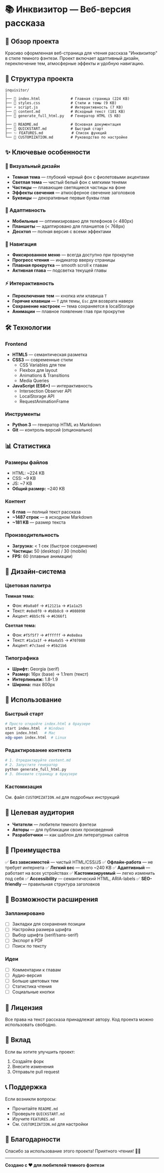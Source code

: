 # 📚 Инквизитор — Веб-версия рассказа

## 🎯 Обзор проекта

Красиво оформленная веб-страница для чтения рассказа "Инквизитор" в стиле темного фэнтези. Проект включает адаптивный дизайн, переключение тем, атмосферные эффекты и удобную навигацию.

## 📁 Структура проекта

```
inquisitor/
│
├── 📄 index.html              # Главная страница (224 KB)
├── 🎨 styles.css              # Стили и темы (9 KB)
├── ⚡ script.js               # Интерактивность (7 KB)
├── 📝 content.md              # Исходный текст (181 KB)
├── 🐍 generate_full_html.py   # Генератор HTML (5 KB)
│
├── 📖 README.md               # Основная документация
├── 🚀 QUICKSTART.md           # Быстрый старт
├── ✨ FEATURES.md             # Список функций
└── 🎨 CUSTOMIZATION.md        # Руководство по настройке
```

## ✨ Ключевые особенности

### 🎨 Визуальный дизайн
- **Темная тема** — глубокий черный фон с фиолетовыми акцентами
- **Светлая тема** — чистый белый фон с мягкими тенями
- **Частицы** — плавающие светящиеся частицы на фоне
- **Эффекты свечения** — атмосферное свечение заголовков
- **Буквицы** — декоративные первые буквы глав

### 📱 Адаптивность
- **Мобильные** — оптимизировано для телефонов (< 480px)
- **Планшеты** — адаптировано для планшетов (< 768px)
- **Десктоп** — полная версия с всеми эффектами

### 🧭 Навигация
- **Фиксированное меню** — всегда доступно при прокрутке
- **Прогресс чтения** — индикатор вверху страницы
- **Плавная прокрутка** — smooth scroll к главам
- **Активная глава** — подсветка текущей главы

### ⚡ Интерактивность
- **Переключение тем** — кнопка или клавиша `T`
- **Горячие клавиши** — `T` для темы, `Esc` для возврата наверх
- **Сохранение настроек** — тема сохраняется в localStorage
- **Анимации** — плавное появление глав при прокрутке

## 🛠️ Технологии

### Frontend
- **HTML5** — семантическая разметка
- **CSS3** — современные стили
  - CSS Variables для тем
  - Flexbox для layout
  - Animations & Transitions
  - Media Queries
- **JavaScript (ES6+)** — интерактивность
  - Intersection Observer API
  - LocalStorage API
  - RequestAnimationFrame

### Инструменты
- **Python 3** — генератор HTML из Markdown
- **Git** — контроль версий (опционально)

## 📊 Статистика

### Размеры файлов
- HTML: ~224 KB
- CSS: ~9 KB
- JS: ~7 KB
- **Общий размер:** ~240 KB

### Контент
- **6 глав** — полный текст рассказа
- **~1487 строк** — в исходном Markdown
- **~181 KB** — размер текста

### Производительность
- **Загрузка:** < 1 сек (быстрое соединение)
- **Частицы:** 50 (desktop) / 30 (mobile)
- **FPS:** 60 (плавные анимации)

## 🎨 Дизайн-система

### Цветовая палитра

**Темная тема:**
- Фон: `#0a0a0f` → `#12121a` → `#1a1a25`
- Текст: `#e8e8f0` → `#b8b8c8` → `#808090`
- Акцент: `#8b5cf6` → `#6366f1`

**Светлая тема:**
- Фон: `#f5f5f7` → `#ffffff` → `#e8e8ea`
- Текст: `#1a1a1f` → `#4a4a55` → `#707080`
- Акцент: `#7c3aed` → `#5b21b6`

### Типографика
- **Шрифт:** Georgia (serif)
- **Размер:** 16px (base) → 1.1rem (текст)
- **Интерлиньяж:** 1.8-1.9
- **Ширина:** max 800px

## 🚀 Использование

### Быстрый старт
```bash
# Просто откройте index.html в браузере
start index.html  # Windows
open index.html   # Mac
xdg-open index.html  # Linux
```

### Редактирование контента
```bash
# 1. Отредактируйте content.md
# 2. Запустите генератор
python generate_full_html.py
# 3. Обновите страницу в браузере
```

### Кастомизация
См. файл `CUSTOMIZATION.md` для подробных инструкций

## 🎯 Целевая аудитория

- **Читатели** — любители темного фэнтези
- **Авторы** — для публикации своих произведений
- **Разработчики** — как шаблон для литературных сайтов

## 🌟 Преимущества

✅ **Без зависимостей** — чистый HTML/CSS/JS
✅ **Офлайн-работа** — не требует интернета
✅ **Легкий вес** — всего ~240 KB
✅ **Адаптивный** — работает на всех устройствах
✅ **Кастомизируемый** — легко изменить под себя
✅ **Accessibility** — семантический HTML, ARIA-labels
✅ **SEO-friendly** — правильная структура заголовков

## 🔮 Возможности расширения

### Запланировано
- [ ] Закладки для сохранения позиции
- [ ] Настройка размера шрифта
- [ ] Выбор шрифта (serif/sans-serif)
- [ ] Экспорт в PDF
- [ ] Поиск по тексту

### Идеи
- [ ] Комментарии к главам
- [ ] Аудио-версия
- [ ] Больше цветовых тем
- [ ] Статистика чтения
- [ ] Социальные кнопки

## 📝 Лицензия

Все права на текст рассказа принадлежат автору.
Код проекта можно использовать свободно.

## 🤝 Вклад

Если вы хотите улучшить проект:
1. Создайте форк
2. Внесите изменения
3. Отправьте pull request

## 📞 Поддержка

Если возникли вопросы:
- Прочитайте `README.md`
- Проверьте `QUICKSTART.md`
- Изучите `FEATURES.md`
- См. `CUSTOMIZATION.md` для настройки

## 🎉 Благодарности

Спасибо за использование этого проекта!
Приятного чтения! 📖✨

---

**Создано с ❤️ для любителей темного фэнтези**
